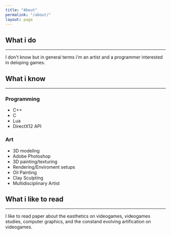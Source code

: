 ```yaml
---
title: "About"
permalink: "/about/"
layout: page
--- 
```


## What i do 
---

I don't know but in general terms i'm an artist and a programmer interested in 
deloping games.

## What i know 
---

### Programming 

* C++
* C 
* Lua 
* DirectX12 API

### Art 

* 3D modeling 
* Adobe Photoshop
* 3D painting/texturing 
* Rendering/Enviroment setups
* Oil Painting 
* Clay Sculpting
* Multidisciplinary Artist

## What i like to read 
---

I like to read paper about the easthetics on videogames, videogames studies, computer graphics, and the constand evolving artification on videogames.
